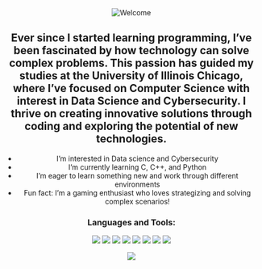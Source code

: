 <div align="center">
<img src="https://github.com/jaiibatra/jaiibatra/blob/main/welcome-black-min.gif" alt="Welcome">


## Ever since I started learning programming, I’ve been fascinated by how technology can solve complex problems. This passion has guided my studies at the University of Illinois Chicago, where I’ve focused on Computer Science with interest in Data Science and Cybersecurity. I thrive on creating innovative solutions through coding and exploring the potential of new technologies. 

- I’m interested in Data science and Cybersecurity
- I’m currently learning C, C++, and Python
- I’m eager to learn something new and work through different environments
- Fun fact: I’m a gaming enthusiast who loves strategizing and solving complex scenarios!

### Languages and Tools:
![](https://img.shields.io/badge/Code-Java-informational?style=flat&logoColor=white&color=2bbc8a)
![](https://img.shields.io/badge/Code-Python-informational?style=flat&logoColor=white&color=2bbc8a)
![](https://img.shields.io/badge/Code-R-informational?style=flat&logoColor=white&color=2bbc8a)
![](https://img.shields.io/badge/Code-HTML-informational?style=flat&logoColor=white&color=2bbc8a)
![](https://img.shields.io/badge/Editor-IntelliJ_IDEA-informational?style=flat&logoColor=white&color=2bbc8a)
![](https://img.shields.io/badge/Editor-VSCode-informational?style=flat&logoColor=white&color=2bbc8a)
![](https://img.shields.io/badge/Editor-R-informational?style=flat&logoColor=white&color=2bbc8a)
![](https://img.shields.io/badge/Tools-Github-informational?style=flat&logoColor=white&color=2bbc8a)



  <img src="https://github-readme-stats.vercel.app/api?username=jaiibatra&show_icons=true&theme=radical">
</p>


<!---
jaiibatra/jaiibatra is a ✨ special ✨ repository because its `README.md` (this file) appears on your GitHub profile.
You can click the Preview link to take a look at your changes.
--->

